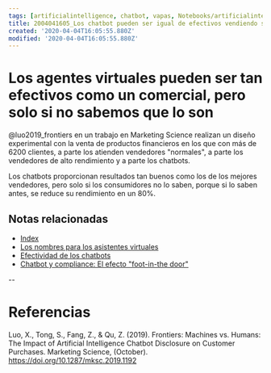 ```yaml
---
tags: [artificialintelligence, chatbot, vapas, Notebooks/artificialintelligence, virtualagents, body, embodiness, physicalpresence]
title: 2004041605_Los chatbot pueden ser igual de efectivos vendiendo si no sabemos que lo son
created: '2020-04-04T16:05:55.880Z'
modified: '2020-04-04T16:05:55.880Z'
---
```


# Los agentes virtuales pueden ser tan efectivos como un comercial, pero solo si no sabemos que lo son

@luo2019_frontiers en un trabajo en Marketing Science realizan un diseño experimental con la venta de productos financieros en los que con más de 6200 clientes, a parte los atienden vendedores "normales", a parte los vendedores de alto rendimiento y a parte los chatbots.

Los chatbots proporcionan resultados tan buenos como los de los mejores vendedores, pero solo si los consumidores no lo saben, porque si lo saben antes, se reduce su rendimiento en un 80%.


## Notas relacionadas

- [Index](_2003101705_index.md)
- [Los nombres para los asistentes virtuales](2004030718_nombresasistentesvirtuales.md)
- [Efectividad de los chatbots](2004041632_efectividad_chatbots.md)
- [Chatbot y compliance: El efecto "foot-in-the door"](2003241149_chatbots_footinthedoor_y_compliance.md)

--

# Referencias

Luo, X., Tong, S., Fang, Z., & Qu, Z. (2019). Frontiers: Machines vs. Humans: The Impact of Artificial Intelligence Chatbot Disclosure on Customer Purchases. Marketing Science, (October). https://doi.org/10.1287/mksc.2019.1192